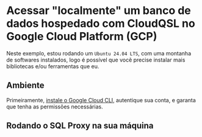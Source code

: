 # Acessar "localmente" um banco de dados hospedado com CloudQSL no Google Cloud Platform (GCP)

Neste exemplo, estou rodando um `Ubuntu 24.04 LTS`, com uma montanha de softwares instalados, logo é possível que vocẽ precise instalar mais bibliotecas e/ou ferramentas que eu.

## Ambiente

Primeiramente, [instale o Google Cloud CLI](./install_cli.md), autentique sua conta, e garanta que tenha as permissões necessárias.


## Rodando o SQL Proxy na sua máquina

